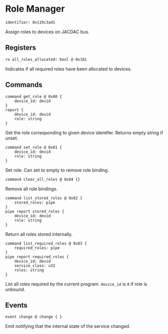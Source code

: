 # Role Manager

    identifier: 0x119c3ad1

Assign roles to devices on JACDAC bus.

## Registers

    ro all_roles_allocated: bool @ 0x181

Indicates if all required roles have been allocated to devices.

## Commands

    command get_role @ 0x80 {
        device_id: devid
    }
    report {
        device_id: devid
        role: string
    }

Get the role corresponding to given device identifer. Returns empty string if unset.

    command set_role @ 0x81 {
        device_id: devid
        role: string
    }

Set role. Can set to empty to remove role binding.

    command clear_all_roles @ 0x84 {}

Remove all role bindings.

    command list_stored_roles @ 0x82 {
        stored_roles: pipe
    }
    pipe report stored_roles {
        device_id: devid
        role: string
    }

Return all roles stored internally.

    command list_required_roles @ 0x83 {
        required_roles: pipe
    }
    pipe report required_roles {
        device_id: devid
        service_class: u32
        roles: string
    }

List all roles required by the current program. `device_id` is `0` if role is unbound.

## Events

    event change @ change { }

Emit notifying that the internal state of the service changed.